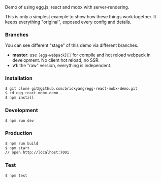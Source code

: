 Demo of using egg.js, react and mobx with server-rendering.

This is only a simplest example to show how these things work together. It keeps everything "original", exposed every config and details.

### Branches

You can see different "stage" of this demo via different branches.

* **master**: use `[egg-webpack][]` for compile and hot reload webpack in development. No client hot reload, no SSR.
* **v1**: the "raw" version, everything is independent.

### Installation

```bash
$ git clone git@github.com:brickyang/egg-react-mobx-demo.git
$ cd egg-react-mobx-demo
$ npm install
```

### Development

```bash
$ npm run dev
```

### Production

```bash
$ npm run build
$ npm start
// open http://localhost:7001
```

### Test

```bash
$ npm test
```

[egg]: https://eggjs.org
[egg-webpack]: https://github.com/hubcarl/egg-webpack
